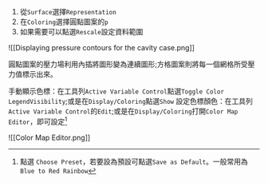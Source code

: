1. 從`Surface`選擇`Representation`
2. 在`Coloring`選擇圓點圖案的`p`
3. 如果需要可以點選`Rescale`設定資料範圍

![[Displaying pressure contours for the cavity case.png]]

圓點圖案的壓力場利用內插將圖形變為連續圖形;方格圖案則將每一個網格所受壓力值標示出來。

手動顯示色標：在工具列`Active Variable Control`點選`Toggle Color LegendVisibility`;或是在`Display/Coloring`點選`Show`
設定色標顏色：在工具列`Active Variable Control`的`Edit`;或是在`Display/Coloring`打開`Color Map Editor`，即可設定[^色標設定]

![[Color Map Editor.png]]

[^色標設定]:點選 `Choose Preset`，若要設為預設可點選`Save as Default`。一般常用為 `Blue to Red Rainbow`